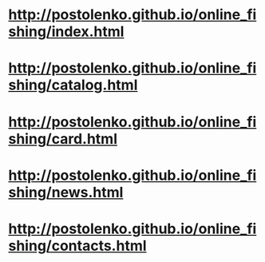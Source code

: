 # http://postolenko.github.io/online_fishing/index.html
# http://postolenko.github.io/online_fishing/catalog.html
# http://postolenko.github.io/online_fishing/card.html
# http://postolenko.github.io/online_fishing/news.html
# http://postolenko.github.io/online_fishing/contacts.html
